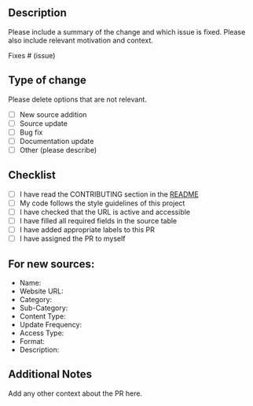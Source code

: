 ## Description
Please include a summary of the change and which issue is fixed. Please also include relevant motivation and context.

Fixes # (issue)

## Type of change
Please delete options that are not relevant.

- [ ] New source addition
- [ ] Source update
- [ ] Bug fix
- [ ] Documentation update
- [ ] Other (please describe)

## Checklist
- [ ] I have read the CONTRIBUTING section in the [README](../README.md)
- [ ] My code follows the style guidelines of this project
- [ ] I have checked that the URL is active and accessible
- [ ] I have filled all required fields in the source table
- [ ] I have added appropriate labels to this PR
- [ ] I have assigned the PR to myself

## For new sources:
- Name: 
- Website URL: 
- Category: 
- Sub-Category: 
- Content Type: 
- Update Frequency: 
- Access Type: 
- Format: 
- Description: 

## Additional Notes
Add any other context about the PR here.

